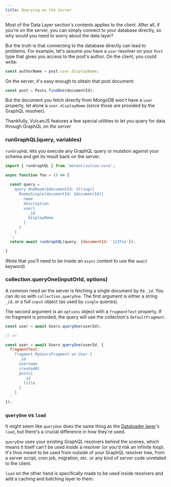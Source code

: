 ```yaml
---
title: Querying on the Server
---
```


Most of the Data Layer section's contents applies to the client. After all, if you're on the server, you can simply connect to your database directly, so why would you need to worry about the data layer?

But the truth is that connecting to the database directly can lead to problems. For example, let's assume you have a `user` resolver on your `Post` type that gives you access to the post's author. On the client, you could write:

```js
const authorName = post.user.displayName;
```

On the server, it's easy enough to obtain that post document:

```js
const post = Posts.findOne(documentId);
```

But the document you fetch directly from MongoDB won't have a `user` property, let alone a `user.displayName` (since those are provided by the GraphQL resolver).

Thankfully, VulcanJS features a few special utilities to let you query for data through GraphQL *on the server*

### runGraphQL(query, variables)

`runGraphQL` lets you execute any GraphQL query or mutation against your schema and get its result back on the server. 

```js
import { runGraphQL } from 'meteor/vulcan:core';

async function foo = () => {
  
  const query = `
    query OneRoom($documentId: String){
      RoomsSingle(documentId: $documentId){
        name
        description
        user{
          _id
          displayName
        }
      }
    }
  `;
  return await runGraphQL(query, {documentId: '123foo'});

}
```

(Note that you'll need to be inside an `async` context to use the `await` keyword)

### collection.queryOne(inputOrId, options)

A common need on the server is fetching a single document by its `_id`. You can do so with `collection.queryOne`. The first argument is either a string `_id`, or a full `input` object (as used by `single` queries). 

The second argument is an `options` object with a `fragmentText` property. If no fragment is provided, the query will use the collection's `defaultFragment`. 

```js
const user = await Users.queryOne(userId);

// or

const user = await Users.queryOne(userId, {
  fragmentText: `
    fragment MyUsersFragment on User {
      _id
      username
      createdAt
      posts{
        _id
        title
      }
    }
  `
});
```

### `queryOne` vs `load`

It might seem like `queryOne` does the same thing as the [Dataloader layer](/performance.html#Caching-amp-Batching)'s `load`, but there's a crucial difference in how they're used. 

`queryOne` uses your existing GraphQL resolvers behind the scenes, which means it itself can't be used *inside* a resolver (or you'd risk an infinite loop). It's thus meant to be used from outside of your GraphQL resolver tree, from a server script, cron job, migration, etc. or any kind of server code unrelated to the client. 

`load` on the other hand is specifically made to be used inside resolvers and add a caching and batching layer to them. 
